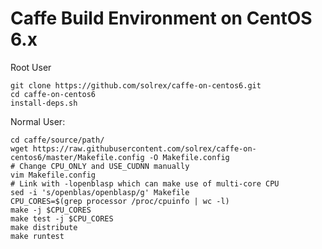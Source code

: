 # Caffe Build Environment on CentOS 6.x

Root User

    git clone https://github.com/solrex/caffe-on-centos6.git
    cd caffe-on-centos6
    install-deps.sh

Normal User:

    cd caffe/source/path/
    wget https://raw.githubusercontent.com/solrex/caffe-on-centos6/master/Makefile.config -O Makefile.config
    # Change CPU_ONLY and USE_CUDNN manually
    vim Makefile.config
    # Link with -lopenblasp which can make use of multi-core CPU
    sed -i 's/openblas/openblasp/g' Makefile
    CPU_CORES=$(grep processor /proc/cpuinfo | wc -l)
    make -j $CPU_CORES
    make test -j $CPU_CORES
    make distribute
    make runtest
